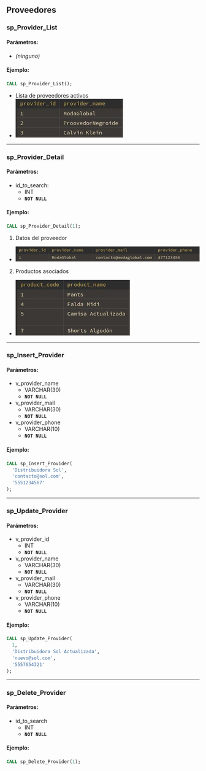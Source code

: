 ## Proveedores

### sp_Provider_List
#### Parámetros:
- *(ninguno)*

#### Ejemplo:
```sql
CALL sp_Provider_List();
```
- Lista de proveedores activos
- ![sp_Provider_List](../resources/sp_Provider_List.jpg)

---

### sp_Provider_Detail
#### Parámetros:
- id_to_search:
  - INT  
  - **`NOT NULL`**

#### Ejemplo:
```sql
CALL sp_Provider_Detail(1);
```
1. Datos del proveedor
- ![sp_Provider_Detail_1](../resources/sp_Provider_Detail_1.jpg)
2. Productos asociados
- ![sp_Provider_Detail_2](../resources/sp_Provider_Detail_2.jpg)

---

### sp_Insert_Provider
#### Parámetros:
- v_provider_name  
  - VARCHAR(30)  
  - **`NOT NULL`**
- v_provider_mail  
  - VARCHAR(30)  
  - **`NOT NULL`**
- v_provider_phone  
  - VARCHAR(10)  
  - **`NOT NULL`**

#### Ejemplo:
```sql
CALL sp_Insert_Provider(
  'Distribuidora Sol',
  'contacto@sol.com',
  '5551234567'
);
```

---

### sp_Update_Provider
#### Parámetros:
- v_provider_id  
  - INT  
  - **`NOT NULL`**
- v_provider_name  
  - VARCHAR(30)  
  - **`NOT NULL`**
- v_provider_mail  
  - VARCHAR(30)  
  - **`NOT NULL`**
- v_provider_phone  
  - VARCHAR(10)  
  - **`NOT NULL`**

#### Ejemplo:
```sql
CALL sp_Update_Provider(
  1,
  'Distribuidora Sol Actualizada',
  'nuevo@sol.com',
  '5557654321'
);
```

---

### sp_Delete_Provider
#### Parámetros:
- id_to_search  
  - INT  
  - **`NOT NULL`**

#### Ejemplo:
```sql
CALL sp_Delete_Provider(1);
```
